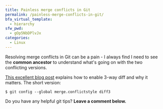 ```yaml
---
title: Painless merge conflicts in Git
permalink: /painless-merge-conflicts-in-git/
bfa_virtual_template:
  - hierarchy
sfw_pwd:
  - gOp5NbDPlvJx
categories:
  - Linux
---
```

Resolving merge conflicts in Git can be a pain - I always find I need to see the **common ancestor** to understand what's going on with the two conflicting versions.

<a title="Painless merge conflict resolution in git" href="http://blog.wuwon.id.au/2010/09/painless-merge-conflict-resolution-in.html" target="_blank">This excellent blog post</a> explains how to enable 3-way diff and why it matters. The short version:

`$ git config --global merge.conflictstyle diff3`

Do you have any helpful git tips? **Leave a comment below.**